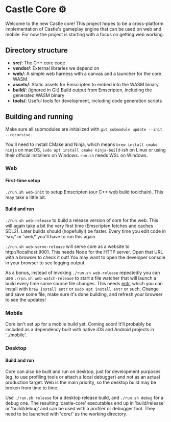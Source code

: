# Castle Core ⚙️

Welcome to the new Castle core! This project hopes to be a cross-platform
implementation of Castle's gameplay engine that can be used on web and mobile.
For now the project is starting with a focus on getting web working.

## Directory structure

- **src/**: The C++ core code
- **vendor/**: External libraries we depend on
- **web/**: A simple web harness with a canvas and a launcher for the core WASM
- **assets/**: Static assets for Emscripten to embed into the WASM binary
- **build/**: (ignored in Git) Build output from Emscripten, including the generated WASM binary
- **tools/**: Useful tools for development, including code generation scripts

## Building and running

Make sure all submodules are initialized with `git submodule update --init --recursive`.

You'll need to install CMake and Ninja, which means `brew install cmake ninja`
on macOS, `sudo apt install cmake ninja-build`-ish on Linux or using their
official installers on Windows. `run.sh` needs WSL on Windows.

### Web

#### First-time setup

`./run.sh web-init` to setup Emscripten (our C++ web build toolchain). This
may take a little bit.

#### Build and run

`./run.sh web-release` to build a release version of core for the web. This
will again take a bit the very first time (Emscripten fetches and caches SDL2).
Later builds should (hopefully!) be faster. Every time you edit code in 'src/'
or 'web/' you'll have to run this again.

`./run.sh web-serve-release` will serve core as a website to
http://localhost:9001. This needs Node for the HTTP server. Open that URL with
a browser to check it out! You may want to open the developer console in your
browser to see logging output.

As a bonus, instead of invoking `./run.sh web-release` repeatedly you can use
`./run.sh web-watch-release` to start a file watcher that will launch a build
every time some source file changes. This needs
[entr](http://eradman.com/entrproject/), which you can install with `brew
install entr` or `sudo apt install entr` or such. Change and save some file,
make sure it's done building, and refresh your browser to see the updates!

### Mobile

Core isn't set up for a mobile build yet. Coming soon! It'll probably be
included as a dependency built with native iOS and Android projects in
'../mobile'.

### Desktop

#### Build and run

Core can also be built and run on desktop, just for development purposes (eg.
to use profiling tools or attach a local debugger) and not as an actual
production target. Web is the main priority, so the desktop build may be broken
from time to time.

Use `./run.sh release` for a desktop release build, and `./run.sh debug` for a
debug one. The resulting 'castle-core' executables end up in 'build/release' or
'build/debug' and can be used with a profiler or debugger tool. They need to be
launched with 'core/' as the working directory.

